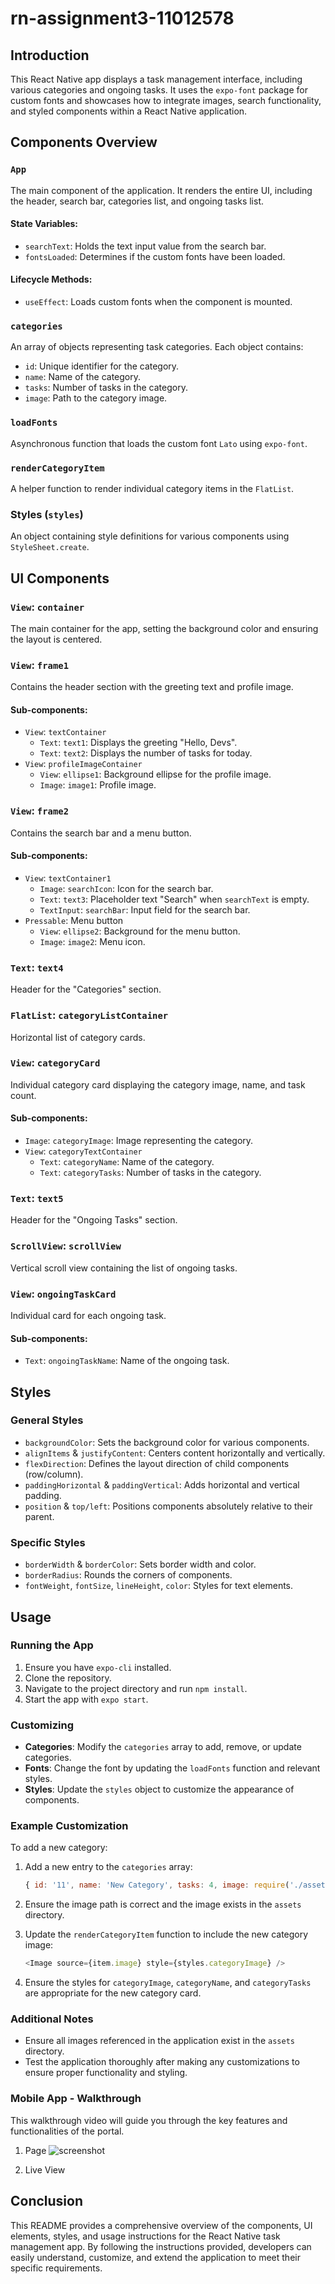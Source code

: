# rn-assignment3-11012578

## Introduction

This React Native app displays a task management interface, including various categories and ongoing tasks. It uses the `expo-font` package for custom fonts and showcases how to integrate images, search functionality, and styled components within a React Native application.

## Components Overview

### `App`
The main component of the application. It renders the entire UI, including the header, search bar, categories list, and ongoing tasks list.

#### State Variables:
- `searchText`: Holds the text input value from the search bar.
- `fontsLoaded`: Determines if the custom fonts have been loaded.

#### Lifecycle Methods:
- `useEffect`: Loads custom fonts when the component is mounted.

### `categories`
An array of objects representing task categories. Each object contains:
- `id`: Unique identifier for the category.
- `name`: Name of the category.
- `tasks`: Number of tasks in the category.
- `image`: Path to the category image.

### `loadFonts`
Asynchronous function that loads the custom font `Lato` using `expo-font`.

### `renderCategoryItem`
A helper function to render individual category items in the `FlatList`.

### Styles (`styles`)
An object containing style definitions for various components using `StyleSheet.create`.

## UI Components

### `View`: `container`
The main container for the app, setting the background color and ensuring the layout is centered.

### `View`: `frame1`
Contains the header section with the greeting text and profile image.

#### Sub-components:
- `View`: `textContainer`
    - `Text`: `text1`: Displays the greeting "Hello, Devs".
    - `Text`: `text2`: Displays the number of tasks for today.
- `View`: `profileImageContainer`
    - `View`: `ellipse1`: Background ellipse for the profile image.
    - `Image`: `image1`: Profile image.

### `View`: `frame2`
Contains the search bar and a menu button.

#### Sub-components:
- `View`: `textContainer1`
    - `Image`: `searchIcon`: Icon for the search bar.
    - `Text`: `text3`: Placeholder text "Search" when `searchText` is empty.
    - `TextInput`: `searchBar`: Input field for the search bar.
- `Pressable`: Menu button
    - `View`: `ellipse2`: Background for the menu button.
    - `Image`: `image2`: Menu icon.

### `Text`: `text4`
Header for the "Categories" section.

### `FlatList`: `categoryListContainer`
Horizontal list of category cards.

### `View`: `categoryCard`
Individual category card displaying the category image, name, and task count.

#### Sub-components:
- `Image`: `categoryImage`: Image representing the category.
- `View`: `categoryTextContainer`
    - `Text`: `categoryName`: Name of the category.
    - `Text`: `categoryTasks`: Number of tasks in the category.

### `Text`: `text5`
Header for the "Ongoing Tasks" section.

### `ScrollView`: `scrollView`
Vertical scroll view containing the list of ongoing tasks.

### `View`: `ongoingTaskCard`
Individual card for each ongoing task.

#### Sub-components:
- `Text`: `ongoingTaskName`: Name of the ongoing task.

## Styles

### General Styles
- `backgroundColor`: Sets the background color for various components.
- `alignItems` & `justifyContent`: Centers content horizontally and vertically.
- `flexDirection`: Defines the layout direction of child components (row/column).
- `paddingHorizontal` & `paddingVertical`: Adds horizontal and vertical padding.
- `position` & `top/left`: Positions components absolutely relative to their parent.

### Specific Styles
- `borderWidth` & `borderColor`: Sets border width and color.
- `borderRadius`: Rounds the corners of components.
- `fontWeight`, `fontSize`, `lineHeight`, `color`: Styles for text elements.

## Usage

### Running the App
1. Ensure you have `expo-cli` installed.
2. Clone the repository.
3. Navigate to the project directory and run `npm install`.
4. Start the app with `expo start`.

### Customizing
- **Categories**: Modify the `categories` array to add, remove, or update categories.
- **Fonts**: Change the font by updating the `loadFonts` function and relevant styles.
- **Styles**: Update the `styles` object to customize the appearance of components.

### Example Customization
To add a new category:
1. Add a new entry to the `categories` array:
    ```javascript
    { id: '11', name: 'New Category', tasks: 4, image: require('./assets/new_category.png') }
    ```
2. Ensure the image path is correct and the image exists in the `assets` directory.


3. Update the `renderCategoryItem` function to include the new category image:
    ```javascript
    <Image source={item.image} style={styles.categoryImage} />
    ```

4. Ensure the styles for `categoryImage`, `categoryName`, and `categoryTasks` are appropriate for the new category card.

### Additional Notes
- Ensure all images referenced in the application exist in the `assets` directory.
- Test the application thoroughly after making any customizations to ensure proper functionality and styling.

### Mobile App - Walkthrough
This walkthrough video will guide you through the key features and functionalities of the portal.

1. Page
   ![screenshot](https://github.com/0verdoz/rn-assignment3-11012578/assets/151379914/f5a39af3-a417-4e94-9121-80f62427b676)

2. Live View


## Conclusion

This README provides a comprehensive overview of the components, UI elements, styles, and usage instructions for the React Native task management app. By following the instructions provided, developers can easily understand, customize, and extend the application to meet their specific requirements.

